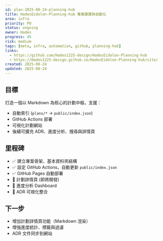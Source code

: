 ```yaml
---
id: plan-2025-08-24-planning-hub
title: HadesEidolon-Planning-hub 專案建置與自動化
area: infra
priority: P0
status: ongoing
owner: Hades
progress: 45
risk: medium
tags: [meta, infra, automation, github, planning-hub]
links:
  - https://github.com/Hades1225-design/HadesEidolon-Planning-hub
  - https://Hades1225-design.github.io/HadesEidolon-Planning-hub/site/
created: 2025-08-24
updated: 2025-08-24
---
```


## 目標
打造一個以 Markdown 為核心的計劃中樞，支援：
- 自動索引 (`plans/*` → `public/index.json`)
- GitHub Actions 部署
- 可視化計劃網站
- 後續可擴充 ADR、進度分析、搜尋與詳情頁

## 里程碑
- ✅ 建立專案骨架、基本資料夾結構
- ✅ 設定 GitHub Actions，自動更新 `public/index.json`
- ✅ GitHub Pages 自動部署
- 🔄 計劃詳情頁 (即將開發)
- 🔲 進度分析 Dashboard
- 🔲 ADR 可視化整合

## 下一步
- 增加計劃詳情頁功能（Markdown 渲染）
- 增強進度統計、標籤與過濾
- ADR 文件同步到網站
